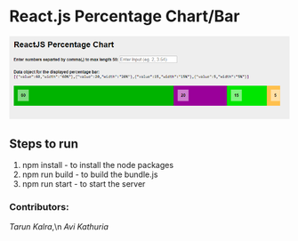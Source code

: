 # React.js Percentage Chart/Bar

<p align="center">
  <img src="./assets/main.png" alt="ReactJS Percentage Bar"  />
</p>

## Steps to run

1. npm install - to install the node packages
2. npm run build - to build the bundle.js
3. npm run start - to start the server

### Contributors:

<i>Tarun Kalra</i>,\n
<i>Avi Kathuria</i>
